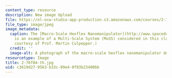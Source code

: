 ```yaml
---
content_type: resource
description: New image Upload
file: https://ol-ocw-studio-app-production.s3.amazonaws.com/courses/2-76-multi-scale-system-design-fall-2004/c3619d279563b33c89e40f83b23480bb_2-76f04-th.jpg
file_type: image/jpeg
image_metadata:
  caption: The [Macro-Scale Hexflex Nanomanipulator](http://www.spacedaily.com/news/nanotech-03zz.html)
    is an example of a Multi-Scale System (MuSS) considered in this class. (Photo
    courtesy of Prof. Martin Culpepper.)
  credit: ''
  image-alt: A photograph of the macro-scale hexflex nanomanipulator device.
resourcetype: Image
title: 2-76f04-th.jpg
uid: c3619d27-9563-b33c-89e4-0f83b23480bb
---
```

